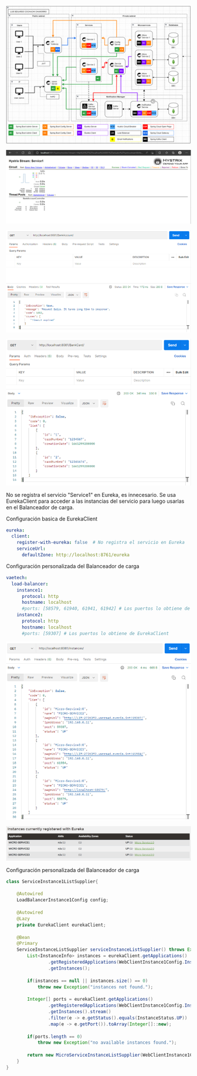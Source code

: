 ![img](https://github.com/cochachyLE-Dev/ProyectoBancoS1-Service1/blob/main/Diagram-Arquitecture.PNG)

![img](https://github.com/cochachyLE-Dev/ProyectoBancoS1-Service1/blob/main/Service1-Hystrix-Stream.PNG)

![img](https://github.com/cochachyLE-Dev/ProyectoBancoS1-Service1/blob/main/Service1-Hystrix-Stream-Postman-2.PNG)

![img](https://github.com/cochachyLE-Dev/ProyectoBancoS1-Service1/blob/main/Service1-Hystrix-Stream-Postman-3.PNG)


No se registra el servicio "Service1" en Eureka, es innecesario. Se usa EurekaClient para acceder a las instancias del servicio para luego usarlas en el Balanceador de carga.

Configuración basica de EurekaClient
```yaml
eureka:   
  client:    
    register-with-eureka: false  # No registra el servicio en Eureka
    serviceUrl:
      defaultZone: http://localhost:8761/eureka
```

Configuración personalizada del Balanceador de carga
```yaml
vaetech:
  load-balancer:
    instance1:
      protocol: http
      hostname: localhost
      #ports: [58579, 61940, 61941, 61942] # Los puertos lo obtiene de EurekaClient
    instance2:
      protocol: http
      hostname: localhost
      #ports: [59307] # Los puertos lo obtiene de EurekaClient
```

![img](https://github.com/cochachyLE-Dev/ProyectoBancoS1-Service1/blob/main/Service1-Instances.PNG)

![img](https://github.com/cochachyLE-Dev/ProyectoBancoS1-Service1/blob/main/Service1-EurekaClient.PNG)

Configuración personalizada del Balanceador de carga

```java
class ServiceInstance1ListSupplier{
	
	@Autowired
	LoadBalancerInstance1Config config;
	
	@Autowired
    @Lazy
    private EurekaClient eurekaClient;
	
	@Bean
	@Primary	
	ServiceInstanceListSupplier serviceInstanceListSupplier() throws Exception {
		List<InstanceInfo> instances = eurekaClient.getApplications()
				.getRegisteredApplications(WebClientInstance1Config.InstanceName)
				.getInstances();
		
		if(instances == null || instances.size() == 0)
			throw new Exception("instances not found.");
		
		Integer[] ports = eurekaClient.getApplications()
				.getRegisteredApplications(WebClientInstance1Config.InstanceName)
				.getInstances().stream()
				.filter(e -> e.getStatus().equals(InstanceStatus.UP))
				.map(e -> e.getPort()).toArray(Integer[]::new);
		
		if(ports.length == 0)
			throw new Exception("no available instances found.");
		
		return new MicroServiceInstanceListSupplier(WebClientInstance1Config.InstanceName, config.getHostname(), ports);
	}
}
```